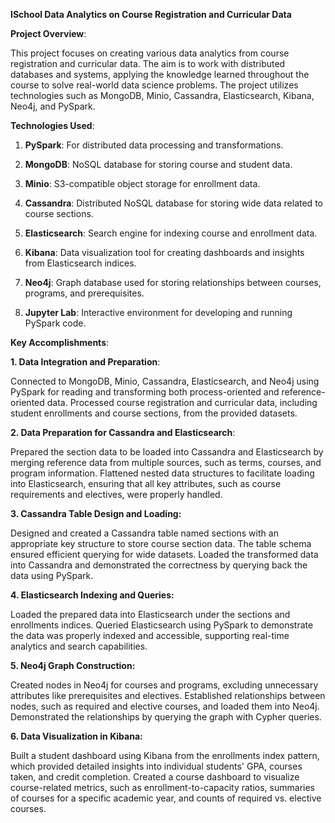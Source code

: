 **ISchool Data Analytics on Course Registration and Curricular Data**

**Project Overview**:

This project focuses on creating various data analytics from course registration and curricular data. The aim is to work with distributed databases and systems, applying the knowledge learned throughout the course to solve real-world data science problems. The project utilizes technologies such as MongoDB, Minio, Cassandra, Elasticsearch, Kibana, Neo4j, and PySpark.

**Technologies Used**:

1. **PySpark**: For distributed data processing and transformations.

2. **MongoDB**: NoSQL database for storing course and student data.

3. **Minio**: S3-compatible object storage for enrollment data.

4. **Cassandra**: Distributed NoSQL database for storing wide data related to course sections.

5. **Elasticsearch**: Search engine for indexing course and enrollment data.

6. **Kibana**: Data visualization tool for creating dashboards and insights from Elasticsearch indices.

7. **Neo4j**: Graph database used for storing relationships between courses, programs, and prerequisites.

8. **Jupyter Lab**: Interactive environment for developing and running PySpark code.

**Key Accomplishments**:

**1. Data Integration and Preparation**:

Connected to MongoDB, Minio, Cassandra, Elasticsearch, and Neo4j using PySpark for reading and transforming both process-oriented and reference-oriented data.
Processed course registration and curricular data, including student enrollments and course sections, from the provided datasets.

**2. Data Preparation for Cassandra and Elasticsearch**:

Prepared the section data to be loaded into Cassandra and Elasticsearch by merging reference data from multiple sources, such as terms, courses, and program information.
Flattened nested data structures to facilitate loading into Elasticsearch, ensuring that all key attributes, such as course requirements and electives, were properly handled.

**3. Cassandra Table Design and Loading:**

Designed and created a Cassandra table named sections with an appropriate key structure to store course section data. The table schema ensured efficient querying for wide datasets.
Loaded the transformed data into Cassandra and demonstrated the correctness by querying back the data using PySpark.

**4. Elasticsearch Indexing and Queries:**

Loaded the prepared data into Elasticsearch under the sections and enrollments indices.
Queried Elasticsearch using PySpark to demonstrate the data was properly indexed and accessible, supporting real-time analytics and search capabilities.

**5. Neo4j Graph Construction:**

Created nodes in Neo4j for courses and programs, excluding unnecessary attributes like prerequisites and electives.
Established relationships between nodes, such as required and elective courses, and loaded them into Neo4j.
Demonstrated the relationships by querying the graph with Cypher queries.

**6. Data Visualization in Kibana:**

Built a student dashboard using Kibana from the enrollments index pattern, which provided detailed insights into individual students' GPA, courses taken, and credit completion.
Created a course dashboard to visualize course-related metrics, such as enrollment-to-capacity ratios, summaries of courses for a specific academic year, and counts of required vs. elective courses.
